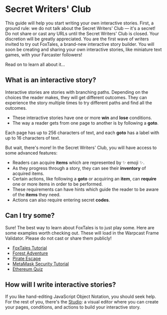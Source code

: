 # Secret Writers' Club

This guide will help you start writing your own interactive stories. First, a ground rule: we do not talk about the Secret Writers' Club &mdash; it's a secret! Do not share or cast any URLs until the Secret Writers' Club is closed. Your discretion will be greatly appreciated. You are the first wave of writers invited to try out FoxTales, a brand-new interactive story builder. You will soon be creating and sharing your own interactive stories, like miniature text games, with your Farcaster followers!

Read on to learn all about it...

## What is an interactive story? 

Interactive stories are stories with branching paths. Depending on the choices the reader makes, they will get different outcomes. They can experience the story multiple times to try different paths and find all the outcomes. 

- These interactive stories have one or more **win** and **lose** conditions. 
- The way a reader gets from one page to another is by following a **goto**. 

Each page has up to 256 characters of text, and each **goto** has a label with up to 16 characters of text. 

But wait, there's more! In the Secret Writers' Club, you will have access to some advanced features: 

- Readers can acquire **items** which are represented by :sparkles: emoji :sparkles:.
- As they progress through a story, they can see their **inventory** of acquired items.
- Certain actions, like following a **goto** or acquiring an **item**, can **require** one or more items in order to be performed. 
- These requirements can have hints which guide the reader to be aware of the **items** they need.
- Actions can also require entering secret **codes**. 

## Can I try some?

Sure! The best way to learn about FoxTales is to just play some. Here are some examples worth checking out. These will load in the Warpcast Frame Validator. Please do not cast or share them publicly!

- [FoxTales Tutorial](https://warpcast.com/~/developers/frames?url=https%3A%2F%2Ffoxtales.vercel.app%2Fapi%2F1)
- [Forest Adventure](https://warpcast.com/~/developers/frames?url=https%3A%2F%2Ffoxtales.vercel.app%2Fapi%2F2)
- [Pirate Escape](https://warpcast.com/~/developers/frames?url=https%3A%2F%2Ffoxtales.vercel.app%2Fapi%2F24)
- [MetaMask Security Tutorial](https://warpcast.com/~/developers/frames?url=https%3A%2F%2Ffoxtales.vercel.app%2Fapi%2F25)
- [Ethereum Quiz](https://warpcast.com/~/developers/frames?url=https%3A%2F%2Ffoxtales.vercel.app%2Fapi%2F4)

## How will I write interactive stories? 

If you like hand-editing JavaScript Object Notation, you should seek help. For the rest of you, there's the [Studio](studio.md): a visual editor where you can create your pages, conditions, and actions to build your interactive story. 
